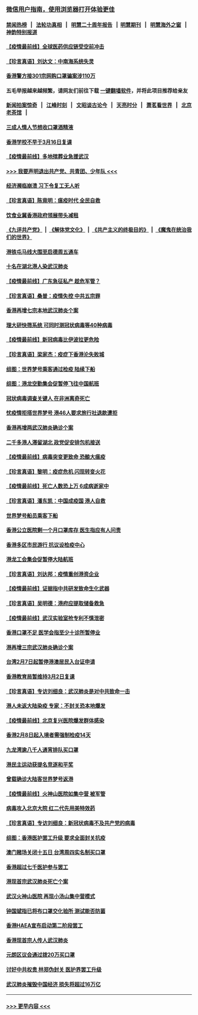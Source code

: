 ### [微信用户指南，使用浏览器打开体验更佳](https://github.com/gfw-breaker/banned-news1/blob/master/indexes/wechat-guide.md?t=0)
#### [禁闻热榜](热点新闻.md?t=0)  &nbsp;&nbsp;|&nbsp;&nbsp; [法轮功真相](https://github.com/gfw-breaker/truth/blob/master/README.md?t=0) &nbsp;&nbsp;|&nbsp;&nbsp; [明慧二十周年报告](https://github.com/gfw-breaker/mh-reports/blob/master/README.md?t=0) &nbsp;&nbsp;|&nbsp;&nbsp;[明慧期刊](https://github.com/gfw-breaker/mh-qikan) &nbsp;&nbsp;|&nbsp;&nbsp; [明慧海外之窗](https://github.com/gfw-breaker/mh-news/blob/master/README.md?t=0) &nbsp;&nbsp;|&nbsp;&nbsp; [神韵特别报道](https://github.com/gfw-breaker/mh-news/blob/master/shenyun.md?t=0)
#### [【疫情最前线】全球医药供应链受空前冲击](../pages/nsc415/n11869614.md?t=02151022) 
#### [【珍言真语】刘达文：中南海系统失灵](../pages/nsc415/n11869465.md?t=02151022) 
#### [香港警方接301宗网购口罩骗案涉110万](../pages/nsc415/n11867572.md?t=02151022) 
#### 五毛举报越来越频繁，请网友们前往下载 [一键翻墙软件](https://github.com/gfw-breaker/ssr-accounts)，并将此项目推荐给亲友
#### [新闻拍案惊奇](https://github.com/gfw-breaker/banned-news1/blob/master/pages/link4.md) &nbsp;&nbsp;|&nbsp;&nbsp; [江峰时刻](https://github.com/gfw-breaker/banned-news1/blob/master/pages/link4.md) &nbsp;&nbsp;|&nbsp;&nbsp; [文昭谈古论今](https://github.com/gfw-breaker/banned-news1/blob/master/pages/link4.md) &nbsp;&nbsp;|&nbsp;&nbsp; [天亮时分](https://github.com/gfw-breaker/banned-news1/blob/master/pages/link4.md) &nbsp;&nbsp;|&nbsp;&nbsp; [萧茗看世界](https://github.com/gfw-breaker/banned-news1/blob/master/pages/link4.md) &nbsp;&nbsp;|&nbsp;&nbsp; [北京老茶馆](https://github.com/gfw-breaker/banned-news1/blob/master/pages/link4.md) &nbsp;&nbsp;|&nbsp;&nbsp; 
#### [三成人情人节想收口罩酒精液](../pages/nsc415/n11867523.md?t=02151022) 
#### [香港学校不早于3月16日复课](../pages/nsc415/n11867498.md?t=02151022) 
#### [【疫情最前线】多地殡葬业急援武汉](../pages/nsc415/n11866914.md?t=02151022) 
#### [>>> 我要声明退出共产党、共青团、少年队 <<<](https://github.com/begood0513/goodnews/blob/master/quit/letter.md) 
#### [经济濒临崩溃 习下令复工无人听](../pages/nsc415/n11867269.md?t=02151022) 
#### [【珍言真语】陈竟明：瘟疫时代 全民自救](../pages/nsc415/n11866765.md?t=02151022) 
#### [饮食业冀香港政府领展带头减租](../pages/nsc415/n11864876.md?t=02151022) 
#### [《九评共产党》](https://github.com/begood0513/9ping.md/blob/master/README.md) &nbsp;|&nbsp; [《解体党文化》](../../../../jtdwh.md/blob/master/README.md)  &nbsp;|&nbsp; [《共产主义的终极目的》](../../../../gczydzjmd.md/blob/master/README.md) &nbsp;|&nbsp; [《魔鬼在统治我们的世界》](../../../../mgztzwmdsj.md/blob/master/README.md) 
#### [港铁屯马线大围至启德周五通车](../pages/nsc415/n11864842.md?t=02151022) 
#### [十名在湖北港人染武汉肺炎](../pages/nsc415/n11864807.md?t=02151022) 
#### [【疫情最前线】广东急征私产 趁危军管？](../pages/nsc415/n11864205.md?t=02151022) 
#### [【珍言真语】桑普：疫情失控 中共五宗罪](../pages/nsc415/n11864157.md?t=02151022) 
#### [香港再增七宗本地武汉肺炎个案](../pages/nsc415/n11862405.md?t=02151022) 
#### [理大研快筛系统 可同时测冠状病毒等40种病毒](../pages/nsc415/n11862376.md?t=02151022) 
#### [【疫情最前线】新冠病毒比伊波拉更危险](../pages/nsc415/n11862199.md?t=02151022) 
#### [【珍言真语】梁家杰：疫症下香港沦失败城](../pages/nsc415/n11861588.md?t=02151022) 
#### [组图：世界梦号乘客通过检疫 陆续下船](../pages/nsc415/n11858302.md?t=02151022) 
#### [组图：港龙空勤集会促暂停飞往中国航班](../pages/nsc415/n11858190.md?t=02151022) 
#### [冠状病毒调查关键人 在非洲离奇死亡](../pages/nsc415/n11859798.md?t=02151022) 
#### [忧疫情拒搭世界梦号 港46人要求旅行社退款遭拒](../pages/nsc415/n11859849.md?t=02151022) 
#### [香港再增两武汉肺炎确诊个案](../pages/nsc415/n11859833.md?t=02151022) 
#### [二千多港人滞留湖北 政党促安排包机接送](../pages/nsc415/n11859831.md?t=02151022) 
#### [【疫情最前线】病毒突变更致命 恐酿大瘟疫](../pages/nsc415/n11859604.md?t=02151022) 
#### [【珍言真语】黎明：疫症危机 闪现转变火花](../pages/nsc415/n11859199.md?t=02151022) 
#### [【疫情最前线】死亡人数恐上万 6成病逝家中](../pages/nsc415/n11856687.md?t=02151022) 
#### [【珍言真语】潘东凯：中国成疫国 港人自救](../pages/nsc415/n11856962.md?t=02151022) 
#### [世界梦号船员乘客下船](../pages/nsc415/n11856883.md?t=02151022) 
#### [香港公立医院剩一个月口罩库存 医生指应有人问责](../pages/nsc415/n11856875.md?t=02151022) 
#### [香港多区市民游行 抗议设检疫中心](../pages/nsc415/n11856866.md?t=02151022) 
#### [港龙工会集会促暂停大陆航班](../pages/nsc415/n11856840.md?t=02151022) 
#### [【珍言真语】刘达邦：疫情重创港资企业](../pages/nsc415/n11854274.md?t=02151022) 
#### [【疫情最前线】证据指中共研发致命生化武器](../pages/nsc415/n11853087.md?t=02151022) 
#### [【珍言真语】吴明德：港府应提取储备救急](../pages/nsc415/n11852734.md?t=02151022) 
#### [【疫情最前线】武汉实验室抢专利不慎泄密](../pages/nsc415/n11850310.md?t=02151022) 
#### [香港口罩不足 医学会指至少十诊所暂停业](../pages/nsc415/n11850301.md?t=02151022) 
#### [港再增三宗武汉肺炎确诊个案](../pages/nsc415/n11850328.md?t=02151022) 
#### [台湾2月7日起暂停港澳居民入台证申请](../pages/nsc415/n11850304.md?t=02151022) 
#### [香港教育局暂维持3月2日复课](../pages/nsc415/n11850260.md?t=02151022) 
#### [【珍言真语】专访刘细良：武汉肺炎是对中共致命一击](../pages/nsc415/n11849934.md?t=02151022) 
#### [港人未返大陆染疫 专家：不封关恐本地爆发](../pages/nsc415/n11848021.md?t=02151022) 
#### [【疫情最前线】北京复兴医院爆发群体感染](../pages/nsc415/n11847626.md?t=02151022) 
#### [香港2月8日起入境者需强制检疫14天](../pages/nsc415/n11847658.md?t=02151022) 
#### [九龙湾逾八千人通宵排队买口罩](../pages/nsc415/n11847647.md?t=02151022) 
#### [港民主运动获提名竞逐和平奖](../pages/nsc415/n11847633.md?t=02151022) 
#### [曾载确诊大陆客世界梦号返港](../pages/nsc415/n11847608.md?t=02151022) 
#### [【疫情最前线】火神山医院如集中营 被军管](../pages/nsc415/n11847524.md?t=02151022) 
#### [病毒攻入北京大院 红二代先用美特效药](../pages/nsc415/n11847427.md?t=02151022) 
#### [【珍言真语】专访刘细良：新冠状病毒不及共产党的病毒](../pages/nsc415/n11847164.md?t=02151022) 
#### [组图：香港医护罢工升级 要求全面封关抗疫](../pages/nsc415/n11844107.md?t=02151022) 
#### [澳门赌场关闭十五日 台湾周四实名制买口罩](../pages/nsc415/n11845083.md?t=02151022) 
#### [香港超过七千医护参与罢工](../pages/nsc415/n11845051.md?t=02151022) 
#### [港现首宗武汉肺炎死亡个案](../pages/nsc415/n11844998.md?t=02151022) 
#### [武汉火神山医院 再现小汤山集中营模式](../pages/nsc415/n11844763.md?t=02151022) 
#### [钟国斌指已将布口罩交化验所 测试能否防菌](../pages/nsc415/n11842783.md?t=02151022) 
#### [香港HAEA宣布启动第二阶段罢工](../pages/nsc415/n11842723.md?t=02151022) 
#### [香港现首宗人传人武汉肺炎](../pages/nsc415/n11842766.md?t=02151022) 
#### [元朗区议会通过拨20万买口罩](../pages/nsc415/n11842754.md?t=02151022) 
#### [讨好中共权贵 林郑伪封关 医护界罢工升级](../pages/nsc415/n11842359.md?t=02151022) 
#### [武汉肺炎摧毁中国经济 损失将超过16万亿](../pages/nsc415/n11839723.md?t=02151022) 

----
#### [ >>> 更早内容 <<< ](../indexes/nsc415-earlier.md)

